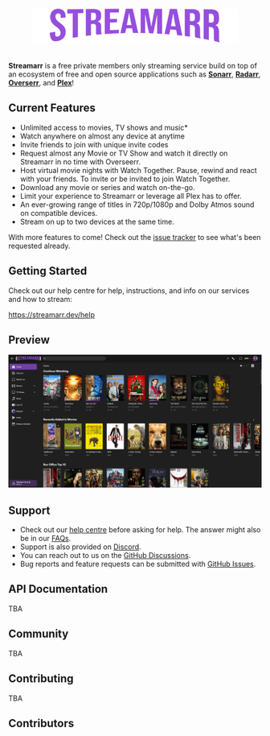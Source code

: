 <p align="center">
<img src="./public/logo_full.png" alt="Streamarr" style="margin: 20px 0;">
</p>

**Streamarr** is a free private members only streaming service build on top of an ecosystem of free and open source applications such as **[Sonarr](https://sonarr.tv/)**, **[Radarr](https://radarr.video/)**, **[Overserr](https://overseerr.dev/)**, and **[Plex](https://www.plex.tv/)**!

## Current Features

- Unlimited access to movies, TV shows and music\*
- Watch anywhere on almost any device at anytime
- Invite friends to join with unique invite codes
- Request almost any Movie or TV Show and watch it directly on Streamarr in no time with Overseerr.
- Host virtual movie nights with Watch Together. Pause, rewind and react with your friends. To invite or be invited to join Watch Together.
- Download any movie or series and watch on-the-go.
- Limit your experience to Streamarr or leverage all Plex has to offer.
- An ever-growing range of titles in 720p/1080p and Dolby Atmos sound on compatible devices.
- Stream on up to two devices at the same time.

With more features to come! Check out the [issue tracker](https://github.com/nickelsh1ts/streamarr/issues) to see what's been requested already.

## Getting Started

Check out our help centre for help, instructions, and info on our services and how to stream:

https://streamarr.dev/help

## Preview

<img src="./public/preview.png">

## Support

- Check out our [help centre](https://streamarr.dev/help) before asking for help. The answer might also be in our [FAQs](https://streamarr.dev/#faqs).
- Support is also provided on [Discord](https://discord.gg/Streamarr).
- You can reach out to us on the [GitHub Discussions](https://github.com/nickelsh1ts/streamarr/discussions).
- Bug reports and feature requests can be submitted with [GitHub Issues](https://github.com/nickelsh1ts/streamarr/issues).

## API Documentation

TBA

## Community

TBA

## Contributing

TBA

## Contributors

<!-- ALL-CONTRIBUTORS-LIST:START - Do not remove or modify this section -->
<!-- prettier-ignore-start -->
<!-- markdownlint-disable -->

<!-- markdownlint-restore -->
<!-- prettier-ignore-end -->

<!-- ALL-CONTRIBUTORS-LIST:END -->
